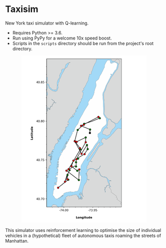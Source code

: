# Taxisim

New York taxi simulator with Q-learning.

* Requires Python >= 3.6.
* Run using PyPy for a welcome 10x speed boost.
* Scripts in the `scripts` directory should be run from the project's root directory.

<p align="center">
    <img src="data/path.png" width="400px">
</p>

This simulator uses reinforcement learning to optimise the size of individual vehicles in a (hypothetical) fleet of autonomous taxis roaming the streets of Manhattan.
